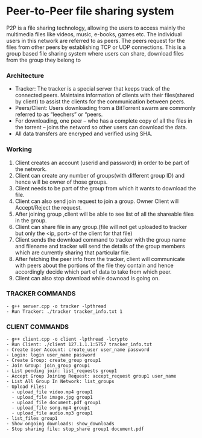 # Peer-to-Peer file sharing system

P2P is a file sharing technology, allowing the users to access mainly the multimedia files like videos, music, e-books, games etc. The individual users in this network are referred to as peers. The peers request for the files from other peers by establishing TCP or UDP connections. This is a group based file sharing system where users can share, download files from the group they belong to

### Architecture
- Tracker: The tracker is a special server that keeps track of the connected peers. Maintains information of clients with their files(shared by client) to assist the clients for the communication between peers.
- Peers/Client: Users downloading from a BitTorrent swarm are commonly referred to as “leechers” or “peers. 
- For downloading, one peer – who has a complete copy of all the files in the torrent – joins the netword so other users can download the data.
- All data transfers are encryped and verified using SHA.

### Working
1. Client creates an account (userid and password) in order to be part of the network.
2. Client can create any number of groups(with different group ID) and hence will be owner of those groups.
3. Client needs to be part of the group from which it wants to download the file.
4. Client can also send join request to join a group. Owner Client will Accept/Reject the request.
5. After joining group ,client will be able to see list of all the shareable files in the group.
6. Client can share file in any group.(file will not get uploaded to tracker but only the <ip, port> of the client for that file)
7. Client sends the download command to tracker with the group name and filename and tracker will send the details of the group members which are currently sharing that particular file.
8. After fetching the peer info from the tracker, client will communicate with peers about the portions of the file they contain and hence accordingly decide which part of data to take from which peer.
9. Client can also stop download while downoad is going on.

### TRACKER COMMANDS

```
- g++ server.cpp -o tracker -lpthread
- Run Tracker: ./tracker tracker_info.txt 1
```

### CLIENT COMMANDS 

```
- g++ client.cpp -o client -lpthread -lcrypto
- Run Client: ./client 127.1.1.1:5757 tracker_info.txt
- Create User Account: create_user user_name password
- Login: login user_name password
- Create Group: create_group group1
- Join Group: join_group group1
- List pending join: list_requests group1
- Accept Group Joining Request: accept_request group1 user_name	
- List All Group In Network: list_groups
- Upload Files:
  - upload_file video.mp4 group1
  - upload_file image.jpg group1
  - upload_file document.pdf group1	
  - upload_file song.mp4 group1
  - upload_file audio.mp3 group1
- list_files group1
- Show ongoing downloads: show_downloads
- Stop sharing file: stop_share group1 document.pdf
```
